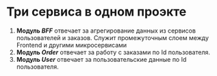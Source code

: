 Три сервиса в одном проэкте
=
1. **Модуль *BFF*** отвечает за агрегирование данных из сервисов пользователей и заказов. Служит промежуточным слоем между Frontend и другими микросервисами
2. **Модуль *Order*** отвечает за работу с заказами по Id пользователя.
3. **Модуль *User*** отвечает за пользовательские данные по Id пользователя.
